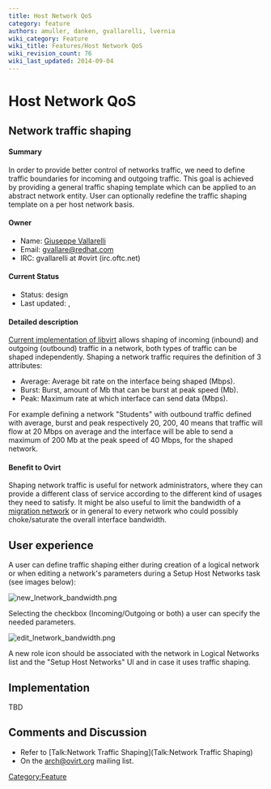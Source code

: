 ```yaml
---
title: Host Network QoS
category: feature
authors: amuller, danken, gvallarelli, lvernia
wiki_category: Feature
wiki_title: Features/Host Network QoS
wiki_revision_count: 76
wiki_last_updated: 2014-09-04
---
```


# Host Network QoS

## Network traffic shaping

#### Summary

In order to provide better control of networks traffic, we need to define traffic boundaries for incoming and outgoing traffic. This goal is achieved by providing a general traffic shaping template which can be applied to an abstract network entity. User can optionally redefine the traffic shaping template on a per host network basis.

#### Owner

*   Name: [ Giuseppe Vallarelli](User:gvallarelli)
*   Email: <gvallare@redhat.com>
*   IRC: gvallarelli at #ovirt (irc.oftc.net)

#### Current Status

*   Status: design
*   Last updated: ,

#### Detailed description

[Current implementation of libvirt](http://libvirt.org/formatnetwork.html) allows shaping of incoming (inbound) and outgoing (outbound) traffic in a network, both types of traffic can be shaped independently. Shaping a network traffic requires the definition of 3 attributes:

*   Average: Average bit rate on the interface being shaped (Mbps).
*   Burst: Burst, amount of Mb that can be burst at peak speed (Mb).
*   Peak: Maximum rate at which interface can send data (Mbps).

For example defining a network "Students" with outbound traffic defined with average, burst and peak respectively 20, 200, 40 means that traffic will flow at 20 Mbps on average and the interface will be able to send a maximum of 200 Mb at the peak speed of 40 Mbps, for the shaped network.

#### Benefit to Ovirt

Shaping network traffic is useful for network administrators, where they can provide a different class of service according to the different kind of usages they need to satisfy. It might be also useful to limit the bandwidth of a [migration network](Features/Migration_Network) or in general to every network who could possibly choke/saturate the overall interface bandwidth.

## User experience

A user can define traffic shaping either during creation of a logical network or when editing a network's parameters during a Setup Host Networks task (see images below):

![](new_lnetwork_bandwidth.png "new_lnetwork_bandwidth.png")

Selecting the checkbox (Incoming/Outgoing or both) a user can specify the needed parameters.

![](edit_lnetwork_bandwidth.png "edit_lnetwork_bandwidth.png")

A new role icon should be associated with the network in Logical Networks list and the "Setup Host Networks" UI and in case it uses traffic shaping.

## Implementation

TBD

## Comments and Discussion

*   Refer to [Talk:Network Traffic Shaping](Talk:Network Traffic Shaping)
*   On the arch@ovirt.org mailing list.

<Category:Feature>
